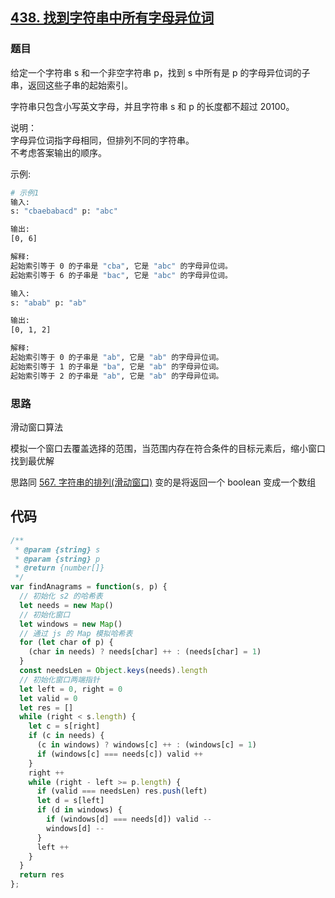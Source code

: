 ## [438. 找到字符串中所有字母异位词](https://leetcode-cn.com/problems/find-all-anagrams-in-a-string/)
### 题目
给定一个字符串 s 和一个非空字符串 p，找到 s 中所有是 p 的字母异位词的子串，返回这些子串的起始索引。

字符串只包含小写英文字母，并且字符串 s 和 p 的长度都不超过 20100。

说明：\
字母异位词指字母相同，但排列不同的字符串。\
不考虑答案输出的顺序。

示例:
```sh
# 示例1
输入:
s: "cbaebabacd" p: "abc"

输出:
[0, 6]

解释:
起始索引等于 0 的子串是 "cba", 它是 "abc" 的字母异位词。
起始索引等于 6 的子串是 "bac", 它是 "abc" 的字母异位词。

输入:
s: "abab" p: "ab"

输出:
[0, 1, 2]

解释:
起始索引等于 0 的子串是 "ab", 它是 "ab" 的字母异位词。
起始索引等于 1 的子串是 "ba", 它是 "ab" 的字母异位词。
起始索引等于 2 的子串是 "ab", 它是 "ab" 的字母异位词。

```
### 思路
滑动窗口算法

模拟一个窗口去覆盖选择的范围，当范围内存在符合条件的目标元素后，缩小窗口找到最优解

思路同 [567. 字符串的排列(滑动窗口)]() 变的是将返回一个 boolean 变成一个数组
## 代码
```javascript
/**
 * @param {string} s
 * @param {string} p
 * @return {number[]}
 */
var findAnagrams = function(s, p) {
  // 初始化 s2 的哈希表
  let needs = new Map()
  // 初始化窗口
  let windows = new Map()
  // 通过 js 的 Map 模拟哈希表
  for (let char of p) {
    (char in needs) ? needs[char] ++ : (needs[char] = 1)
  }
  const needsLen = Object.keys(needs).length
  // 初始化窗口两端指针
  let left = 0, right = 0
  let valid = 0
  let res = []
  while (right < s.length) {
    let c = s[right]
    if (c in needs) {
      (c in windows) ? windows[c] ++ : (windows[c] = 1)
      if (windows[c] === needs[c]) valid ++
    }
    right ++
    while (right - left >= p.length) {
      if (valid === needsLen) res.push(left)
      let d = s[left]
      if (d in windows) {
        if (windows[d] === needs[d]) valid --
        windows[d] --
      }
      left ++
    }
  }
  return res
};
```


